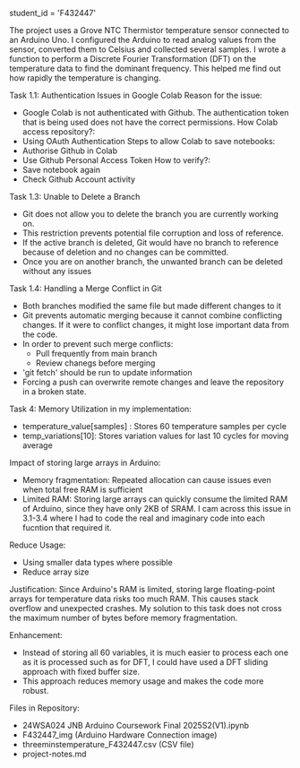 student_id = 'F432447'

The project uses a Grove NTC Thermistor temperature sensor connected to an Arduino Uno. I configured the Arduino to read analog values from the sensor, converted them to Celsius and collected several samples. I wrote a function to perform a Discrete Fourier Transformation (DFT) on the temperature data to find the dominant frequency. This helped me find out how rapidly the temperature is changing.

Task 1.1: Authentication Issues in Google Colab
Reason for the issue:
- Google Colab is not authenticated with Github. The authentication token that is being used does not have the correct permissions.
How Colab access repository?:
- Using OAuth Authentication
Steps to allow Colab to save notebooks:
- Authorise Github in Colab
- Use Github Personal Access Token
How to verify?:
- Save notebook again
- Check Github Account activity

Task 1.3: Unable to Delete a Branch
- Git does not allow you to delete the branch you are currently working on.
- This restriction prevents potential file corruption and loss of reference.
- If the active branch is deleted, Git would have no branch to reference because of deletion and no changes can be committed.
- Once you are on another branch, the unwanted branch can be deleted without any issues

Task 1.4:  Handling a Merge Conflict in Git
- Both branches modified the same file but made different changes to it
- Git prevents automatic merging because it cannot combine conflicting changes. If it were to conflict changes, it might lose important data from the code.
- In order to prevent such merge conflicts:
    - Pull frequently from main branch
    - Review chanegs before merging
- 'git fetch' should be run to update information
- Forcing a push can overwrite remote changes and leave the repository in a broken state.

Task 4:
Memory Utilization in my implementation:
- temperature_value[samples] : Stores 60 temperature samples per cycle
- temp_variations[10]: Stores variation values for last 10 cycles for moving average

Impact of storing large arrays in Arduino:
- Memory fragmentation: Repeated allocation can cause issues even when total free RAM is sufficient
- Limited RAM: Storing large arrays can quickly consume the limited RAM of Arduino, since they have only 2KB of SRAM. I cam across this issue in 3.1-3.4 where I had to code the real and imaginary code into each fucntion that required it.

Reduce Usage:
- Using smaller data types where possible
- Reduce array size

Justification:
Since Arduino's RAM is limited, storing large floating-point arrays for temperature data risks too much RAM. This causes stack overflow and unexpected crashes. My solution to this task does not cross the maximum number of bytes before memory fragmentation. 

Enhancement:
- Instead of storing all 60 variables, it is much easier to process each one as it is processed such as for DFT, I could have used a DFT sliding approach with fixed buffer size.
- This approach reduces memory usage and makes the code more robust.

Files in Repository:
- 24WSA024 JNB Arduino Coursework Final 2025S2(V1).ipynb
- F432447_img (Arduino Hardware Connection image)
- threeminstemperature_F432447.csv (CSV file)
- project-notes.md
